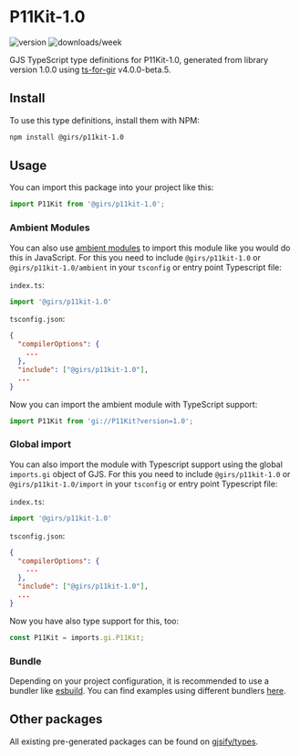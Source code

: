 
# P11Kit-1.0

![version](https://img.shields.io/npm/v/@girs/p11kit-1.0)
![downloads/week](https://img.shields.io/npm/dw/@girs/p11kit-1.0)


GJS TypeScript type definitions for P11Kit-1.0, generated from library version 1.0.0 using [ts-for-gir](https://github.com/gjsify/ts-for-gir) v4.0.0-beta.5.


## Install

To use this type definitions, install them with NPM:
```bash
npm install @girs/p11kit-1.0
```

## Usage

You can import this package into your project like this:
```ts
import P11Kit from '@girs/p11kit-1.0';
```

### Ambient Modules

You can also use [ambient modules](https://github.com/gjsify/ts-for-gir/tree/main/packages/cli#ambient-modules) to import this module like you would do this in JavaScript.
For this you need to include `@girs/p11kit-1.0` or `@girs/p11kit-1.0/ambient` in your `tsconfig` or entry point Typescript file:

`index.ts`:
```ts
import '@girs/p11kit-1.0'
```

`tsconfig.json`:
```json
{
  "compilerOptions": {
    ...
  },
  "include": ["@girs/p11kit-1.0"],
  ...
}
```

Now you can import the ambient module with TypeScript support: 

```ts
import P11Kit from 'gi://P11Kit?version=1.0';
```

### Global import

You can also import the module with Typescript support using the global `imports.gi` object of GJS.
For this you need to include `@girs/p11kit-1.0` or `@girs/p11kit-1.0/import` in your `tsconfig` or entry point Typescript file:

`index.ts`:
```ts
import '@girs/p11kit-1.0'
```

`tsconfig.json`:
```json
{
  "compilerOptions": {
    ...
  },
  "include": ["@girs/p11kit-1.0"],
  ...
}
```

Now you have also type support for this, too:

```ts
const P11Kit = imports.gi.P11Kit;
```

### Bundle

Depending on your project configuration, it is recommended to use a bundler like [esbuild](https://esbuild.github.io/). You can find examples using different bundlers [here](https://github.com/gjsify/ts-for-gir/tree/main/examples).

## Other packages

All existing pre-generated packages can be found on [gjsify/types](https://github.com/gjsify/types).

